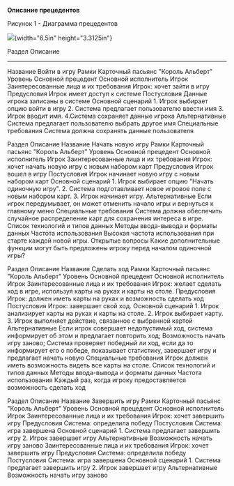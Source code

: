 **Описание прецедентов**

Рисунок 1 - Диаграмма прецедентов

![](images/diagramm.png){width="6.5in" height="3.3125in"}

  Раздел                                  Описание
  --------------------------------------- ------------------------------------------------------------------------------------------------------------------------------------------------------------------------------------------------------------------------------------------------------------------------ --
  Название                                Войти в игру
  Рамки                                   Карточный пасьянс "Король Альберт"
  Уровень                                 Основной прецедент
  Основной исполнитель                    Игрок
  Заинтересованные лица и их требования   Игрок: хочет зайти в игру
  Предусловия                             Игрок имеет доступ к системе
  Постусловия                             Данные игрока записаны в системе
  Основной сценарий                       1\. Игрок выбирает опцию войти в игру
                                          2\. Система предлагает пользователю ввести имя
                                          3\. Игрок вводит имя.
                                          4.Система сохраняет данные игрока
  Альтернативные                          Система предлагает пользователю выбрать другое имя
  Специальные требования                  Система должна сохранять данные пользователя
                                          
  Раздел                                  Описание
  Название                                Начать новую игру
  Рамки                                   Карточный пасьянс "Король Альберт"
  Уровень                                 Основной прецедент
  Основной исполнитель                    Игрок
  Заинтересованные лица и их требования   Игрок: хочет начать новую игру с новым набором карт
  Предусловия                             Игрок вошел в игру
  Постусловия                             Игрок начинает новую игру с новым набором карт
  Основной сценарий                       1\. Игрок выбирает опцию "Начать одиночную игру".
                                          2\. Система подготавливает новое игровое поле с новым набором карт.
                                          3\. Игрок начинает игру.
  Альтернативные                          Если игрок передумывает, он может отменить начало игры и вернуться к главному меню
  Специальные требования                  Система должна обеспечить случайное распределение карт для сохранения интереса в игре.
  Список технологий и типов данных        Методы ввода-вывода и форматы данных
  Частота использования                   Высокая частота использования при старте каждой новой игры.
  Открытые вопросы                        Какие дополнительные функции могут быть предложены игроку перед началом одиночной игры?
                                          
                                          
  Раздел                                  Описание
  Название                                Сделать ход
  Рамки                                   Карточный пасьянс "Король Альберт"
  Уровень                                 Основной прецедент
  Основной исполнитель                    Игрок
  Заинтересованные лица и их требования   Игрок: желает сделать ход в игре, используя карты на руках и карты на столе.
  Предусловия                             Игрок: должен иметь карты на руках и возможность сделать ход
  Постусловия                             Игрок: завершает свой ход.
  Основной сценарий                       1\. Игрок анализирует карты на руках и карты на столе.
                                          2\. Игрок выбирает карту.
                                          3\. Игрок выполняет действие, связанное с выбранной картой
  Альтернативные                          Если игрок совершает недопустимый ход, система информирует об этом и предлагает повторить ход; Возможность начать игру заново; Система проверяет победный ли ход, если да то информирует его о победе, показывает статистику, завершает игру и предлагает начать новую
  Специальные требования                  Игрок должен иметь возможность видеть все карты на столе.
  Список технологий и типов данных        Методы ввода-вывода и форматы данных
  Частота использования                   Каждый раз, когда игроку предоставляется возможность сделать ход
                                          
  Раздел                                  Описание
  Название                                Завершить игру
  Рамки                                   Карточный пасьянс "Король Альберт"
  Уровень                                 Основной прецедент
  Основной исполнитель                    Игрок
  Заинтересованные лица и их требования   Игрок: хочет завершить игру
  Предусловия                             Система: определила победу
  Постусловия                             Система: игра завершена
  Основной сценарий                       1\. Система предлагает завершить игру
                                          2\. Игрок завершает игру
  Альтернативные                          Возможность начать игру заново
  Заинтересованные лица и их требования   Игрок: хочет завершить игру
  Предусловия                             Система: определила победу
  Постусловия                             Система: игра завершена
  Основной сценарий                       1\. Система предлагает завершить игру
                                          2\. Игрок завершает игру
  Альтернативные                          Возможность начать игру заново
